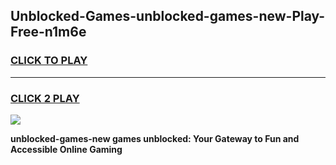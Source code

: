 
## Unblocked-Games-unblocked-games-new-Play-Free-n1m6e
<h3>
<a href="https://premium76.site?title=unblocked-games-new&ref=21A">CLICK TO PLAY</a></h3>
<hr>

<h3>
<a href="https://premium76.site?title=unblocked-games-new&ref=21A">CLICK 2 PLAY</a>
  
</h3>

<a href="https://premium76.site?title=unblocked-games-new&ref=21A"><img src="https://clearcache.store/games.png"></a>


**unblocked-games-new games unblocked: Your Gateway to Fun and Accessible Online Gaming**
